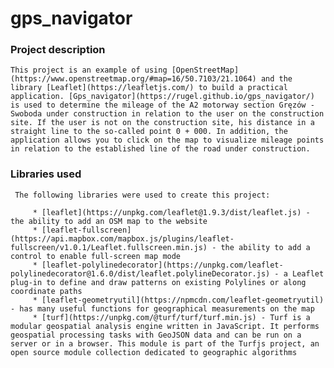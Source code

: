 # gps_navigator

### Project description

    This project is an example of using [OpenStreetMap](https://www.openstreetmap.org/#map=16/50.7103/21.1064) and the library [Leaflet](https://leafletjs.com/) to build a practical application. [Gps_navigator](https://rugel.github.io/gps_navigator/) is used to determine the mileage of the A2 motorway section Gręzów - Swoboda under construction in relation to the user on the construction site. If the user is not on the construction site, his distance in a straight line to the so-called point 0 + 000. In addition, the application allows you to click on the map to visualize mileage points in relation to the established line of the road under construction.

### Libraries used

     The following libraries were used to create this project:

         * [leaflet](https://unpkg.com/leaflet@1.9.3/dist/leaflet.js) - the ability to add an OSM map to the website
         * [leaflet-fullscreen](https://api.mapbox.com/mapbox.js/plugins/leaflet-fullscreen/v1.0.1/Leaflet.fullscreen.min.js) - the ability to add a control to enable full-screen map mode
         * [leaflet-polylinedecorator](https://unpkg.com/leaflet-polylinedecorator@1.6.0/dist/leaflet.polylineDecorator.js) - a Leaflet plug-in to define and draw patterns on existing Polylines or along coordinate paths
         * [leaflet-geometryutil](https://npmcdn.com/leaflet-geometryutil) - has many useful functions for geographical measurements on the map
         * [turf](https://unpkg.com/@turf/turf/turf.min.js) - Turf is a modular geospatial analysis engine written in JavaScript. It performs geospatial processing tasks with GeoJSON data and can be run on a server or in a browser. This module is part of the Turfjs project, an open source module collection dedicated to geographic algorithms
